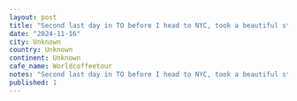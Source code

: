 ```yaml
---
layout: post
title: "Second last day in TO before I head to NYC, took a beautiful stroll through High park (check out this gorgeous tree I foundâ¦.) and yet another cheeky stop on the #worldcoffeetour Buno on Queen west,"
date: "2024-11-16"
city: Unknown
country: Unknown
continent: Unknown
cafe_name: Worldcoffeetour
notes: "Second last day in TO before I head to NYC, took a beautiful stroll through High park (check out this gorgeous tree I foundâ¦.) and yet another cheeky stop on the #worldcoffeetour Buno on Queen west, cute blue motif, great espresso."
published: 1
---
```

